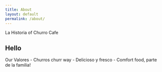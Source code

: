 ```yaml
---
title: About
layout: default
permalink: /about/
---
```

La Historia of Churro Cafe

<h2>Hello</h2>
Our Valores
- Churros churr way
- Delicioso y fresco
- Comfort food, parte de la familia!
